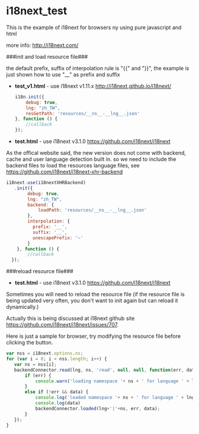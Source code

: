 # i18next_test

This is the example of i18next for browsers ny using pure javascript and html

more info: http://i18next.com/

###init and load resource file###

the default prefix, suffix of interpolation rule is "{{" and "}}", the example is just shown how to use "__" as prefix and suffix

* **test_v1.html** - use i18next v1.11.x http://i18next.github.io/i18next/
  
  ```js
  i18n.init({
      debug: true,
      lng: "zh_TW",
      resGetPath: 'resources/__ns__-__lng__.json'
  }, function () {
  	  //callback
  });
  ```
  
* **test.html** - use i18next v3.1.0 https://github.com/i18next/i18next
 
 As the offical website said, the new version does not come with backend, cache and user language detection built in. 
 so we need to include the backend files to load the resources language files, see https://github.com/i18next/i18next-xhr-backend
  
  ```js
  i18next.use(i18nextXHRBackend)
     .init({
          debug: true,
          lng: "zh_TW",
          backend: {
              loadPath: 'resources/__ns__-__lng__.json'
          },
          interpolation: {
          	prefix: '__',
          	suffix: '__',
          	unescapePrefix: '~'
          }
      }, function () {
          //callback
	});
  ```

###reload resource file###

* **test.html** - use i18next v3.1.0 https://github.com/i18next/i18next
 
 Sometimes you will need to reload the resource file (if the resource file is being updated very often, you don't want to init again but can reload it dynamically.) 

 Actually this is being discussed at i18next github site https://github.com/i18next/i18next/issues/707.

 Here is just a sample for browser, try modifying the resource file before clicking the button.
 
 ```js
 var nss = i18next.options.ns;
 for (var i = 0; i < nss.length; i++) {
	var ns = nss[i];
	backendConnector.read(lng, ns, 'read', null, null, function(err, data){
		if (err) {
			console.warn('loading namespace '+ ns + ' for language ' + lng + ' failed,' + err );
		}
		else if (!err && data) {
			console.log('loaded namespace '+ ns + ' for language ' + lng);
			console.log(data)
			backendConnector.loaded(lng+'|'+ns, err, data);
		}
	});
 }
 ```
